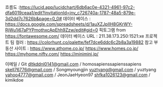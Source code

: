 흐름도 :https://lucid.app/lucidchart/6db6ac0e-4321-4961-97c2-dfa6019ceaa1/edit?invitationId=inv_c726740a-1787-48a5-879e-3d2dd7c7626b&page=0_0#
데이터 베이스 : https://docs.google.com/spreadsheets/d/1auXZJpIIH8GKrWY-RjWu1i67aPYPmothxcApEhh9Zzw/edit#gid=0
픽토그램 from https://fontawesome.com/
데이터 베이스 URL : 211.38.173.250:1521:xe
프로젝트 팀 컬러 : https://colorhunt.co/palette/fef7dce6ddc6c2b8a3a19882
참고 부동산 사이트 :
https://www.athome.co.jp/
https://www.homes.co.jp/
https://myhome.nifty.com/
https://minimini.jp/

이메일 / Git
dltkddnl0141@gmail.com	/ homosapienssapienssapiens
skell76776@gmail.com	/ Songmyoungjin
yuztyang@gmail.com		/ yuztyang
yahoo4777@gmail.com		/ JeonJaeHyeon97
shfka1026123@gmail.com	/ kimikdoe